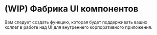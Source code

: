 # (WIP) Фабрика UI компонентов

Вам следует создать функцию, которая будет поддерживать ваших коллег
в работе над UI для внутреннего корпоративного приложения.
